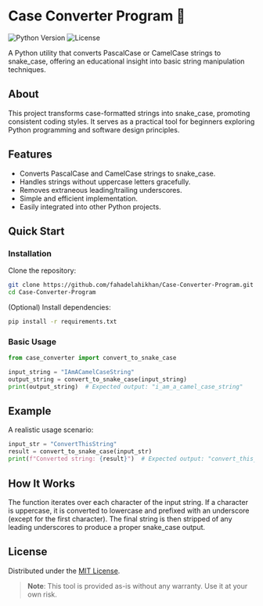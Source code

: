 # Case Converter Program 🔄

![Python Version](https://img.shields.io/badge/python-3.6%2B-blue)
![License](https://img.shields.io/badge/license-MIT-green)

A Python utility that converts PascalCase or CamelCase strings to snake_case, offering an educational insight into basic string manipulation techniques.

## About
This project transforms case-formatted strings into snake_case, promoting consistent coding styles. It serves as a practical tool for beginners exploring Python programming and software design principles.

## Features
- Converts PascalCase and CamelCase strings to snake_case.
- Handles strings without uppercase letters gracefully.
- Removes extraneous leading/trailing underscores.
- Simple and efficient implementation.
- Easily integrated into other Python projects.

## Quick Start

### Installation
Clone the repository:
```bash
git clone https://github.com/fahadelahikhan/Case-Converter-Program.git
cd Case-Converter-Program
```

(Optional) Install dependencies:
```bash
pip install -r requirements.txt
```

### Basic Usage
```python
from case_converter import convert_to_snake_case

input_string = "IAmACamelCaseString"
output_string = convert_to_snake_case(input_string)
print(output_string)  # Expected output: "i_am_a_camel_case_string"
```

## Example
A realistic usage scenario:
```python
input_str = "ConvertThisString"
result = convert_to_snake_case(input_str)
print(f"Converted string: {result}")  # Expected output: "convert_this_string"
```

## How It Works
The function iterates over each character of the input string. If a character is uppercase, it is converted to lowercase and prefixed with an underscore (except for the first character). The final string is then stripped of any leading underscores to produce a proper snake_case output.

## License
Distributed under the [MIT License](LICENSE).

> **Note**: This tool is provided as-is without any warranty. Use it at your own risk.

